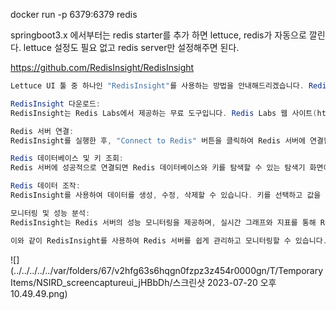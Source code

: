 docker run -p 6379:6379 redis


springboot3.x 에서부터는 redis starter를 추가 하면 lettuce, redis가 자동으로 깔린다.
lettuce 설정도 필요 없고 redis server만 설정해주면 된다.




https://github.com/RedisInsight/RedisInsight


```java
Lettuce UI 툴 중 하나인 "RedisInsight"를 사용하는 방법을 안내해드리겠습니다. RedisInsight는 Redis 서버를 시각적으로 관리하고 모니터링할 수 있는 사용자 친화적인 UI 도구입니다.

RedisInsight 다운로드:
RedisInsight는 Redis Labs에서 제공하는 무료 도구입니다. Redis Labs 웹 사이트(https://redislabs.com/redisinsight/)에서 해당 운영 체제에 맞는 RedisInsight를 다운로드하여 설치합니다.

Redis 서버 연결:
RedisInsight를 실행한 후, "Connect to Redis" 버튼을 클릭하여 Redis 서버에 연결합니다. 연결할 Redis 서버의 호스트, 포트 및 인증 정보를 입력합니다.

Redis 데이터베이스 및 키 조회:
Redis 서버에 성공적으로 연결되면 Redis 데이터베이스와 키를 탐색할 수 있는 탐색기 화면이 표시됩니다. 여기서 데이터베이스를 선택하고 키를 탐색하여 Redis 데이터를 확인할 수 있습니다.

Redis 데이터 조작:
RedisInsight를 사용하여 데이터를 생성, 수정, 삭제할 수 있습니다. 키를 선택하고 값을 편집하거나 삭제할 수 있습니다.

모니터링 및 성능 분석:
RedisInsight는 Redis 서버의 성능 모니터링을 제공하며, 실시간 그래프와 지표를 통해 Redis 클러스터의 상태를 확인할 수 있습니다. 성능 통계, 메모리 사용량, 커맨드 실행 등의 정보를 확인할 수 있습니다.

이와 같이 RedisInsight를 사용하여 Redis 서버를 쉽게 관리하고 모니터링할 수 있습니다. 다른 Lettuce UI 툴도 있을 수 있으며, Redis Labs 외에도 다른 개발자들이 개발한 도구도 있을 수 있으니 해당 도구를 검색하여 필요에 맞게 선택하실 수 있습니다.

```

![](../../../../../var/folders/67/v2hfg63s6hqgn0fzpz3z454r0000gn/T/TemporaryItems/NSIRD_screencaptureui_jHBbDh/스크린샷 2023-07-20 오후 10.49.49.png)